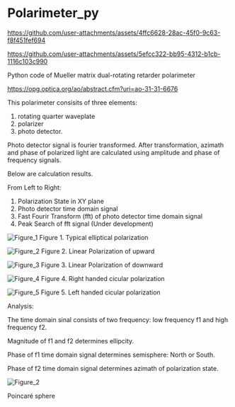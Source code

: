 # Polarimeter_py


https://github.com/user-attachments/assets/4ffc6628-28ac-45f0-9c63-f8f451fef694


https://github.com/user-attachments/assets/5efcc322-bb95-4312-b1cb-1116c103c990



Python code of Mueller matrix dual-rotating retarder polarimeter

https://opg.optica.org/ao/abstract.cfm?uri=ao-31-31-6676

This polarimeter consisits of three elements:

1) rotating quarter waveplate
2) polarizer
3) photo detector.

Photo detector signal is fourier transformed. After transformation, azimath and phase of polarized light are calculated using amplitude and phase of frequency signals.

Below are calculation results.

From Left to Right:
1. Polarization State in XY plane
2. Photo detector time domain signal
3. Fast Fourir Transform (fft) of photo detector time domain signal
4. Peak Search of fft signal (Under development)


![Figure_1](https://user-images.githubusercontent.com/30459885/191657713-83d6a2b4-ddbe-4aea-b46a-6bc7c83ba059.png)
Figure 1. Typical elliptical polarization

![Figure_2](https://user-images.githubusercontent.com/30459885/191658302-63b957cb-49f8-4d32-b8ab-c1e9f2151e10.png)
Figure 2. Linear Polarization of upward

![Figure_3](https://user-images.githubusercontent.com/30459885/191658382-4db51861-d9d8-4b7c-8aea-66fe3e8eb32e.png)
Figure 3. Linear Polarization of downward

![Figure_4](https://user-images.githubusercontent.com/30459885/191660134-7e7cb4ee-3e56-4d9c-a8aa-2857fd4dbb79.png)
Figure 4. Right handed cicular polarization  

![Figure_5](https://user-images.githubusercontent.com/30459885/191660175-5cd95c25-ad08-4b02-892a-37d91747d789.png)
Figure 5. Left handed cicular polarization  


Analysis:

The time domain sinal consists of two frequency: low frequency f1 and high frequency f2.

Magnitude of f1 and f2 determines ellipcity.

Phase of f1 time domain signal determines semisphere: North or South.

Phase of f2 time domain signal determines azimath of polarization state.

![Figure_2](https://user-images.githubusercontent.com/30459885/225231663-54c264f6-09fc-497e-a0ba-1fb88e7feb9e.png)

Poincaré sphere









